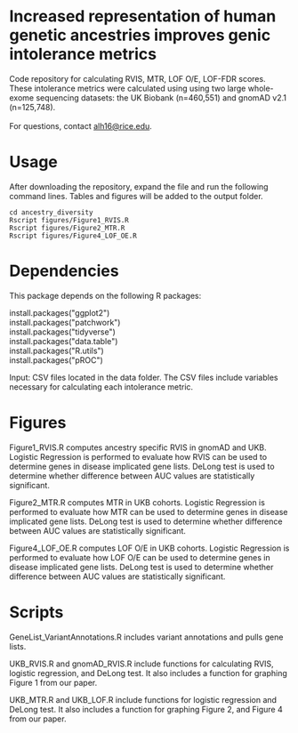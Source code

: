 # Increased representation of human genetic ancestries improves genic intolerance metrics 


Code repository for calculating RVIS, MTR, LOF O/E, LOF-FDR scores.
These intolerance metrics were calculated using using two large whole-exome sequencing datasets: the UK Biobank (n=460,551) and gnomAD v2.1 (n=125,748). <br>
<br>
For questions, contact alh16@rice.edu.

# Usage
After downloading the repository, expand the file and run the following command lines. Tables and figures will be added to the output folder.
```
cd ancestry_diversity
Rscript figures/Figure1_RVIS.R
Rscript figures/Figure2_MTR.R
Rscript figures/Figure4_LOF_OE.R
```

# Dependencies
This package depends on the following R packages:

install.packages("ggplot2") <br>
install.packages("patchwork") <br>
install.packages("tidyverse") <br>
install.packages("data.table") <br>
install.packages("R.utils") <br>
install.packages("pROC") <br>

Input: CSV files located in the data folder. The CSV files include variables necessary for calculating each intolerance metric.

# Figures

Figure1_RVIS.R computes ancestry specific RVIS in gnomAD and UKB. Logistic Regression is performed to evaluate how RVIS can be used to determine genes in disease implicated gene lists. DeLong test is used to determine whether difference between AUC values are statistically significant. <br>

Figure2_MTR.R computes MTR in UKB cohorts. Logistic Regression is performed to evaluate how MTR can be used to determine genes in disease implicated gene lists. DeLong test is used to determine whether difference between AUC values are statistically significant.  <br>

Figure4_LOF_OE.R computes LOF O/E in UKB cohorts. Logistic Regression is performed to evaluate how LOF O/E can be used to determine genes in disease implicated gene lists. DeLong test is used to determine whether difference between AUC values are statistically significant.  <br>

# Scripts

GeneList_VariantAnnotations.R includes variant annotations and pulls gene lists.

UKB_RVIS.R and gnomAD_RVIS.R include functions for calculating RVIS, logistic regression, and DeLong test. It also includes a function for graphing Figure 1 from our paper.

UKB_MTR.R and UKB_LOF.R include functions for logistic regression and DeLong test. It also includes a function for graphing Figure 2, and Figure 4 from our paper.


